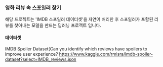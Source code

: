 ### 영화 리뷰 속 스포일러 찾기
해당 프로젝트는 'IMDB 스포일러 데이터셋'을 자연어 처리한 후 스포일러가 포함된 리뷰를 찾아내는 모델을 만드는 딥러닝 프로젝트 입니다. 


#### 데이터셋
IMDB Spoiler Dataset(Can you identify which reviews have spoilers to improve user experience?
https://www.kaggle.com/rmisra/imdb-spoiler-dataset?select=IMDB_reviews.json

